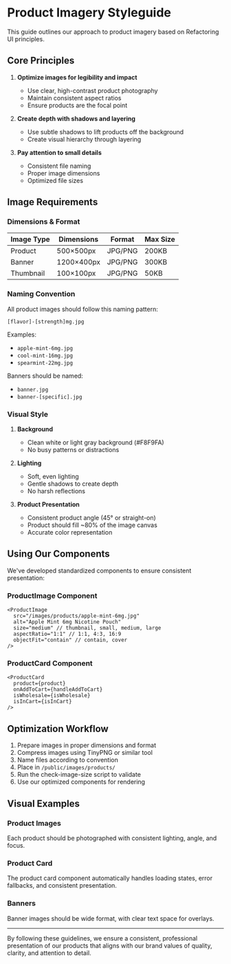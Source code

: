 # Product Imagery Styleguide

This guide outlines our approach to product imagery based on Refactoring UI principles.

## Core Principles

1. **Optimize images for legibility and impact**
   - Use clear, high-contrast product photography
   - Maintain consistent aspect ratios
   - Ensure products are the focal point

2. **Create depth with shadows and layering**
   - Use subtle shadows to lift products off the background
   - Create visual hierarchy through layering

3. **Pay attention to small details**
   - Consistent file naming
   - Proper image dimensions
   - Optimized file sizes

## Image Requirements

### Dimensions & Format

| Image Type | Dimensions | Format | Max Size |
|------------|------------|--------|----------|
| Product    | 500×500px  | JPG/PNG | 200KB    |
| Banner     | 1200×400px | JPG/PNG | 300KB    |
| Thumbnail  | 100×100px  | JPG/PNG | 50KB     |

### Naming Convention

All product images should follow this naming pattern:
```
[flavor]-[strength]mg.jpg
```

Examples:
- `apple-mint-6mg.jpg`
- `cool-mint-16mg.jpg`
- `spearmint-22mg.jpg`

Banners should be named:
- `banner.jpg`
- `banner-[specific].jpg`

### Visual Style

1. **Background**
   - Clean white or light gray background (#F8F9FA)
   - No busy patterns or distractions

2. **Lighting**
   - Soft, even lighting
   - Gentle shadows to create depth
   - No harsh reflections

3. **Product Presentation**
   - Consistent product angle (45° or straight-on)
   - Product should fill ~80% of the image canvas
   - Accurate color representation

## Using Our Components

We've developed standardized components to ensure consistent presentation:

### ProductImage Component

```tsx
<ProductImage 
  src="/images/products/apple-mint-6mg.jpg"
  alt="Apple Mint 6mg Nicotine Pouch"
  size="medium" // thumbnail, small, medium, large
  aspectRatio="1:1" // 1:1, 4:3, 16:9
  objectFit="contain" // contain, cover
/>
```

### ProductCard Component

```tsx
<ProductCard
  product={product}
  onAddToCart={handleAddToCart}
  isWholesale={isWholesale}
  isInCart={isInCart}
/>
```

## Optimization Workflow

1. Prepare images in proper dimensions and format
2. Compress images using TinyPNG or similar tool
3. Name files according to convention
4. Place in `/public/images/products/`
5. Run the check-image-size script to validate
6. Use our optimized components for rendering

## Visual Examples

### Product Images
Each product should be photographed with consistent lighting, angle, and focus.

### Product Card
The product card component automatically handles loading states, error fallbacks, and consistent presentation.

### Banners
Banner images should be wide format, with clear text space for overlays.

---

By following these guidelines, we ensure a consistent, professional presentation of our products that aligns with our brand values of quality, clarity, and attention to detail.